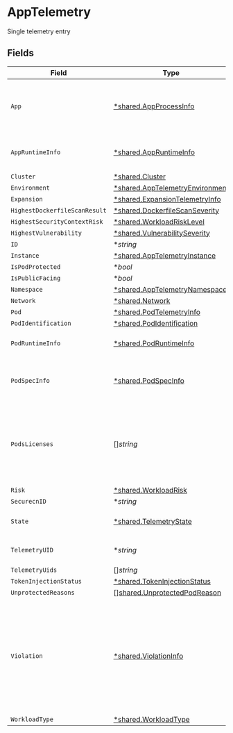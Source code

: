 # AppTelemetry

Single telemetry entry


## Fields

| Field                                                                                                                     | Type                                                                                                                      | Required                                                                                                                  | Description                                                                                                               |
| ------------------------------------------------------------------------------------------------------------------------- | ------------------------------------------------------------------------------------------------------------------------- | ------------------------------------------------------------------------------------------------------------------------- | ------------------------------------------------------------------------------------------------------------------------- |
| `App`                                                                                                                     | [*shared.AppProcessInfo](../../../pkg/models/shared/appprocessinfo.md)                                                    | :heavy_minus_sign:                                                                                                        | app info and process info for connection and App telemetries                                                              |
| `AppRuntimeInfo`                                                                                                          | [*shared.AppRuntimeInfo](../../../pkg/models/shared/appruntimeinfo.md)                                                    | :heavy_minus_sign:                                                                                                        | runtime info of the App (if it is an App)                                                                                 |
| `Cluster`                                                                                                                 | [*shared.Cluster](../../../pkg/models/shared/cluster.md)                                                                  | :heavy_minus_sign:                                                                                                        | N/A                                                                                                                       |
| `Environment`                                                                                                             | [*shared.AppTelemetryEnvironment](../../../pkg/models/shared/apptelemetryenvironment.md)                                  | :heavy_minus_sign:                                                                                                        | N/A                                                                                                                       |
| `Expansion`                                                                                                               | [*shared.ExpansionTelemetryInfo](../../../pkg/models/shared/expansiontelemetryinfo.md)                                    | :heavy_minus_sign:                                                                                                        | N/A                                                                                                                       |
| `HighestDockerfileScanResult`                                                                                             | [*shared.DockerfileScanSeverity](../../../pkg/models/shared/dockerfilescanseverity.md)                                    | :heavy_minus_sign:                                                                                                        | N/A                                                                                                                       |
| `HighestSecurityContextRisk`                                                                                              | [*shared.WorkloadRiskLevel](../../../pkg/models/shared/workloadrisklevel.md)                                              | :heavy_minus_sign:                                                                                                        | N/A                                                                                                                       |
| `HighestVulnerability`                                                                                                    | [*shared.VulnerabilitySeverity](../../../pkg/models/shared/vulnerabilityseverity.md)                                      | :heavy_minus_sign:                                                                                                        | N/A                                                                                                                       |
| `ID`                                                                                                                      | **string*                                                                                                                 | :heavy_minus_sign:                                                                                                        | N/A                                                                                                                       |
| `Instance`                                                                                                                | [*shared.AppTelemetryInstance](../../../pkg/models/shared/apptelemetryinstance.md)                                        | :heavy_minus_sign:                                                                                                        | N/A                                                                                                                       |
| `IsPodProtected`                                                                                                          | **bool*                                                                                                                   | :heavy_minus_sign:                                                                                                        | N/A                                                                                                                       |
| `IsPublicFacing`                                                                                                          | **bool*                                                                                                                   | :heavy_minus_sign:                                                                                                        | N/A                                                                                                                       |
| `Namespace`                                                                                                               | [*shared.AppTelemetryNamespace](../../../pkg/models/shared/apptelemetrynamespace.md)                                      | :heavy_minus_sign:                                                                                                        | N/A                                                                                                                       |
| `Network`                                                                                                                 | [*shared.Network](../../../pkg/models/shared/network.md)                                                                  | :heavy_minus_sign:                                                                                                        | N/A                                                                                                                       |
| `Pod`                                                                                                                     | [*shared.PodTelemetryInfo](../../../pkg/models/shared/podtelemetryinfo.md)                                                | :heavy_minus_sign:                                                                                                        | N/A                                                                                                                       |
| `PodIdentification`                                                                                                       | [*shared.PodIdentification](../../../pkg/models/shared/podidentification.md)                                              | :heavy_minus_sign:                                                                                                        | N/A                                                                                                                       |
| `PodRuntimeInfo`                                                                                                          | [*shared.PodRuntimeInfo](../../../pkg/models/shared/podruntimeinfo.md)                                                    | :heavy_minus_sign:                                                                                                        | runtime info of the pod (if is a pod)                                                                                     |
| `PodSpecInfo`                                                                                                             | [*shared.PodSpecInfo](../../../pkg/models/shared/podspecinfo.md)                                                          | :heavy_minus_sign:                                                                                                        | pod spec attributes which are potentially risky                                                                           |
| `PodsLicenses`                                                                                                            | []*string*                                                                                                                | :heavy_minus_sign:                                                                                                        | Licenses in use by the docker images. this field will be populated only in the drill down api                             |
| `Risk`                                                                                                                    | [*shared.WorkloadRisk](../../../pkg/models/shared/workloadrisk.md)                                                        | :heavy_minus_sign:                                                                                                        | N/A                                                                                                                       |
| `SecurecnID`                                                                                                              | **string*                                                                                                                 | :heavy_minus_sign:                                                                                                        | N/A                                                                                                                       |
| `State`                                                                                                                   | [*shared.TelemetryState](../../../pkg/models/shared/telemetrystate.md)                                                    | :heavy_minus_sign:                                                                                                        | Status of a telemetry entry                                                                                               |
| `TelemetryUID`                                                                                                            | **string*                                                                                                                 | :heavy_minus_sign:                                                                                                        | the kubernetes uid                                                                                                        |
| `TelemetryUids`                                                                                                           | []*string*                                                                                                                | :heavy_minus_sign:                                                                                                        | N/A                                                                                                                       |
| `TokenInjectionStatus`                                                                                                    | [*shared.TokenInjectionStatus](../../../pkg/models/shared/tokeninjectionstatus.md)                                        | :heavy_minus_sign:                                                                                                        | N/A                                                                                                                       |
| `UnprotectedReasons`                                                                                                      | [][shared.UnprotectedPodReason](../../../pkg/models/shared/unprotectedpodreason.md)                                       | :heavy_minus_sign:                                                                                                        | N/A                                                                                                                       |
| `Violation`                                                                                                               | [*shared.ViolationInfo](../../../pkg/models/shared/violationinfo.md)                                                      | :heavy_minus_sign:                                                                                                        | If the the App is running on an environment on which it is not allowed to run, this object contains the rule it violated. |
| `WorkloadType`                                                                                                            | [*shared.WorkloadType](../../../pkg/models/shared/workloadtype.md)                                                        | :heavy_minus_sign:                                                                                                        | N/A                                                                                                                       |